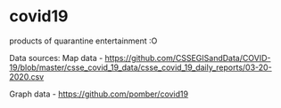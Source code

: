 # covid19
products of quarantine entertainment :O

Data sources:
Map data - https://github.com/CSSEGISandData/COVID-19/blob/master/csse_covid_19_data/csse_covid_19_daily_reports/03-20-2020.csv

Graph data - https://github.com/pomber/covid19
